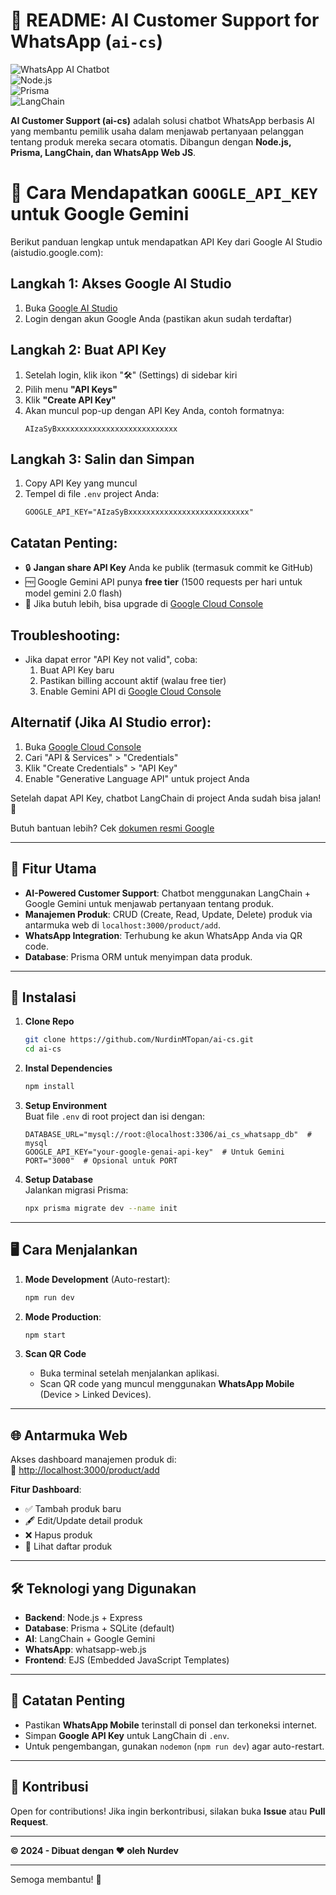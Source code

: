 # 📝 README: AI Customer Support for WhatsApp (`ai-cs`)

![WhatsApp AI Chatbot](https://img.shields.io/badge/Platform-WhatsApp-brightgreen)  
![Node.js](https://img.shields.io/badge/Node.js-v18+-blue)  
![Prisma](https://img.shields.io/badge/Prisma-ORM-orange)  
![LangChain](https://img.shields.io/badge/LangChain-AI%20Framework-yellow)

**AI Customer Support (ai-cs)** adalah solusi chatbot WhatsApp berbasis AI yang membantu pemilik usaha dalam menjawab pertanyaan pelanggan tentang produk mereka secara otomatis. Dibangun dengan **Node.js, Prisma, LangChain, dan WhatsApp Web JS**.

# 🔑 Cara Mendapatkan `GOOGLE_API_KEY` untuk Google Gemini

Berikut panduan lengkap untuk mendapatkan API Key dari Google AI Studio (aistudio.google.com):

## Langkah 1: Akses Google AI Studio

1. Buka [Google AI Studio](https://aistudio.google.com/)
2. Login dengan akun Google Anda (pastikan akun sudah terdaftar)

## Langkah 2: Buat API Key

1. Setelah login, klik ikon "🛠️" (Settings) di sidebar kiri
2. Pilih menu **"API Keys"**
3. Klik **"Create API Key"**
4. Akan muncul pop-up dengan API Key Anda, contoh formatnya:
   ```
   AIzaSyBxxxxxxxxxxxxxxxxxxxxxxxxxxx
   ```

## Langkah 3: Salin dan Simpan

1. Copy API Key yang muncul
2. Tempel di file `.env` project Anda:
   ```env
   GOOGLE_API_KEY="AIzaSyBxxxxxxxxxxxxxxxxxxxxxxxxxxx"
   ```

## Catatan Penting:

- 🔒 **Jangan share API Key** Anda ke publik (termasuk commit ke GitHub)
- 🆓 Google Gemini API punya **free tier** (1500 requests per hari untuk model gemini 2.0 flash)
- 💸 Jika butuh lebih, bisa upgrade di [Google Cloud Console](https://console.cloud.google.com/)

## Troubleshooting:

- Jika dapat error "API Key not valid", coba:
  1. Buat API Key baru
  2. Pastikan billing account aktif (walau free tier)
  3. Enable Gemini API di [Google Cloud Console](https://console.cloud.google.com/apis/library)

## Alternatif (Jika AI Studio error):

1. Buka [Google Cloud Console](https://console.cloud.google.com/)
2. Cari "API & Services" > "Credentials"
3. Klik "Create Credentials" > "API Key"
4. Enable "Generative Language API" untuk project Anda

Setelah dapat API Key, chatbot LangChain di project Anda sudah bisa jalan! 🎉

Butuh bantuan lebih? Cek [dokumen resmi Google](https://ai.google.dev/tutorials/setup)

---

## 🚀 Fitur Utama

- **AI-Powered Customer Support**: Chatbot menggunakan LangChain + Google Gemini untuk menjawab pertanyaan tentang produk.
- **Manajemen Produk**: CRUD (Create, Read, Update, Delete) produk via antarmuka web di `localhost:3000/product/add`.
- **WhatsApp Integration**: Terhubung ke akun WhatsApp Anda via QR code.
- **Database**: Prisma ORM untuk menyimpan data produk.

---

## 🔧 Instalasi

1. **Clone Repo**

   ```bash
   git clone https://github.com/NurdinMTopan/ai-cs.git
   cd ai-cs
   ```

2. **Instal Dependencies**

   ```bash
   npm install
   ```

3. **Setup Environment**  
   Buat file `.env` di root project dan isi dengan:

   ```env
   DATABASE_URL="mysql://root:@localhost:3306/ai_cs_whatsapp_db"  # mysql
   GOOGLE_API_KEY="your-google-genai-api-key"  # Untuk Gemini
   PORT="3000"  # Opsional untuk PORT
   ```

4. **Setup Database**  
   Jalankan migrasi Prisma:
   ```bash
   npx prisma migrate dev --name init
   ```

---

## 🖥️ Cara Menjalankan

1. **Mode Development** (Auto-restart):

   ```bash
   npm run dev
   ```

2. **Mode Production**:

   ```bash
   npm start
   ```

3. **Scan QR Code**
   - Buka terminal setelah menjalankan aplikasi.
   - Scan QR code yang muncul menggunakan **WhatsApp Mobile** (Device > Linked Devices).

---

## 🌐 Antarmuka Web

Akses dashboard manajemen produk di:  
🔗 [http://localhost:3000/product/add](http://localhost:3000/product/add)

**Fitur Dashboard**:

- ✅ Tambah produk baru
- 🖋️ Edit/Update detail produk
- ❌ Hapus produk
- 📄 Lihat daftar produk

---

## 🛠️ Teknologi yang Digunakan

- **Backend**: Node.js + Express
- **Database**: Prisma + SQLite (default)
- **AI**: LangChain + Google Gemini
- **WhatsApp**: whatsapp-web.js
- **Frontend**: EJS (Embedded JavaScript Templates)

---

## 📌 Catatan Penting

- Pastikan **WhatsApp Mobile** terinstall di ponsel dan terkoneksi internet.
- Simpan **Google API Key** untuk LangChain di `.env`.
- Untuk pengembangan, gunakan `nodemon` (`npm run dev`) agar auto-restart.

---

## 🤝 Kontribusi

Open for contributions! Jika ingin berkontribusi, silakan buka **Issue** atau **Pull Request**.

---

**© 2024 - Dibuat dengan ❤️ oleh Nurdev**

---

Semoga membantu! 🚀
